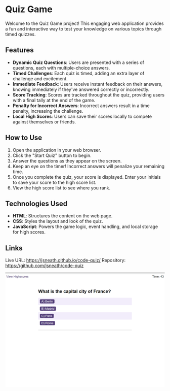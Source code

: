# Quiz Game

Welcome to the Quiz Game project! This engaging web application provides a fun and interactive way to test your knowledge on various topics through timed quizzes.

## Features

- **Dynamic Quiz Questions**: Users are presented with a series of questions, each with multiple-choice answers.
- **Timed Challenges**: Each quiz is timed, adding an extra layer of challenge and excitement.
- **Immediate Feedback**: Users receive instant feedback on their answers, knowing immediately if they've answered correctly or incorrectly.
- **Score Tracking**: Scores are tracked throughout the quiz, providing users with a final tally at the end of the game.
- **Penalty for Incorrect Answers**: Incorrect answers result in a time penalty, increasing the challenge.
- **Local High Scores**: Users can save their scores locally to compete against themselves or friends.

## How to Use

1. Open the application in your web browser.
2. Click the "Start Quiz" button to begin.
3. Answer the questions as they appear on the screen.
4. Keep an eye on the timer! Incorrect answers will penalize your remaining time.
5. Once you complete the quiz, your score is displayed. Enter your initials to save your score to the high score list.
6. View the high score list to see where you rank.

## Technologies Used

- **HTML**: Structures the content on the web page.
- **CSS**: Styles the layout and look of the quiz.
- **JavaScript**: Powers the game logic, event handling, and local storage for high scores.



## Links

Live URL: https://jsneath.github.io/code-quiz/
Repository: https://github.com/jsneath/code-quiz

![Quiz Game Screenshot](quiz.png)
